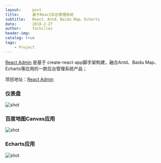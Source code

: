 ```yaml
---
layout:     post
title:      基于React后台管理系统
subtitle:   React、Antd、Baidu Map、Echarts
date:       2018-2-27
author:     fachilles
header-img: 
catalog: true
tags:
    - Project
---
```


[React Admin](https://github.com/fachilles/react-admin) 是基于 create-react-app脚手架构建，融合Antd、Baidu Map、Echarts等应用的一款后台管理系统产品；

项目地址：[React Admin](https://github.com/fachilles/react-admin)

### 仪表盘
![shot](https://raw.githubusercontent.com/fachilles/fachilles.github.io/master/static/imgs/react-admin/react-admin-1.png)   

### 百度地图Canvas应用
![shot](https://raw.githubusercontent.com/fachilles/fachilles.github.io/master/static/imgs/react-admin/react-admin-2.png)

### Echarts应用
![shot](https://raw.githubusercontent.com/fachilles/fachilles.github.io/master/static/imgs/react-admin/react-admin-3.png)




